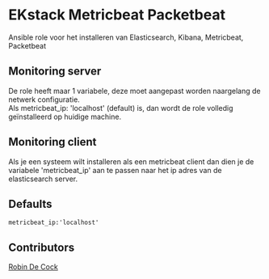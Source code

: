 # EKstack Metricbeat Packetbeat
Ansible role voor het installeren van Elasticsearch, Kibana, Metricbeat, Packetbeat

## Monitoring server
De role heeft maar 1 variabele, deze moet aangepast worden naargelang de netwerk configuratie.  
Als metricbeat_ip: 'localhost' (default) is, dan wordt de role volledig geïnstalleerd op huidige machine.  


## Monitoring client  
Als je een systeem wilt installeren als een metricbeat client dan dien je de variabele 'metricbeat_ip' aan te passen naar het ip adres van de elasticsearch server.  

## Defaults  
`metricbeat_ip:'localhost'`

## Contributors
[Robin De Cock](https://github.com/RobinHogent)
